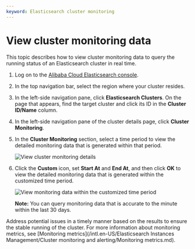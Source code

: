 ```yaml
---
keyword: Elasticsearch cluster monitoring
---
```


# View cluster monitoring data

This topic describes how to view cluster monitoring data to query the running status of an Elasticsearch cluster in real time.

1.  Log on to the [Alibaba Cloud Elasticsearch console](https://elasticsearch.console.aliyun.com/#/home).

2.  In the top navigation bar, select the region where your cluster resides.

3.  In the left-side navigation pane, click **Elasticsearch Clusters**. On the page that appears, find the target cluster and click its ID in the **Cluster ID/Name** column.

4.  In the left-side navigation pane of the cluster details page, click **Cluster Monitoring**.

5.  In the **Cluster Monitoring** section, select a time period to view the detailed monitoring data that is generated within that period.

    ![View cluster monitoring details](https://static-aliyun-doc.oss-cn-hangzhou.aliyuncs.com/assets/img/en-US/4667819951/p40157.png)

6.  Click the **Custom** icon, set **Start At** and **End At**, and then click **OK** to view the detailed monitoring data that is generated within the customized time period.

    ![View monitoring data within the customized time period](https://static-aliyun-doc.oss-cn-hangzhou.aliyuncs.com/assets/img/en-US/4667819951/p40162.png)

    **Note:** You can query monitoring data that is accurate to the minute within the last 30 days.


Address potential issues in a timely manner based on the results to ensure the stable running of the cluster. For more information about monitoring metrics, see [Monitoring metrics](/intl.en-US/Elasticsearch Instances Management/Cluster monitoring and alerting/Monitoring metrics.md).


